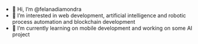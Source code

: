 - 👋 Hi, I’m @felanadiamondra
- 👀 I’m interested in web development, artificial intelligence and robotic process automation and blockchain development 
- 🌱 I’m currently learning on mobile development and working on some AI project

<!---
felanadiamondra/felanadiamondra is a ✨ special ✨ repository because its `README.md` (this file) appears on your GitHub profile.
You can click the Preview link to take a look at your changes.
--->
